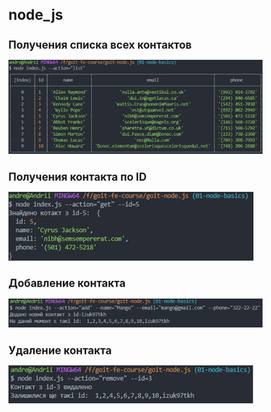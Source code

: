 # node_js

## Получения списка всех контактов

![GET CONTACTS](https://raw.githubusercontent.com/andriymakohin/goit-node.js/01-node-basics/img/list.png)​

## Получения контакта по ID

![GET CONTACT BY ID](https://raw.githubusercontent.com/andriymakohin/goit-node.js/01-node-basics/img/get_id%3D5.png)​

## Добавление контакта

![ADD CONTACT](https://raw.githubusercontent.com/andriymakohin/goit-node.js/01-node-basics/img/add_contact.png)​

## Удаление контакта

![REMOVE CONTACT](https://raw.githubusercontent.com/andriymakohin/goit-node.js/01-node-basics/img/remove_id%3D3.png)​
